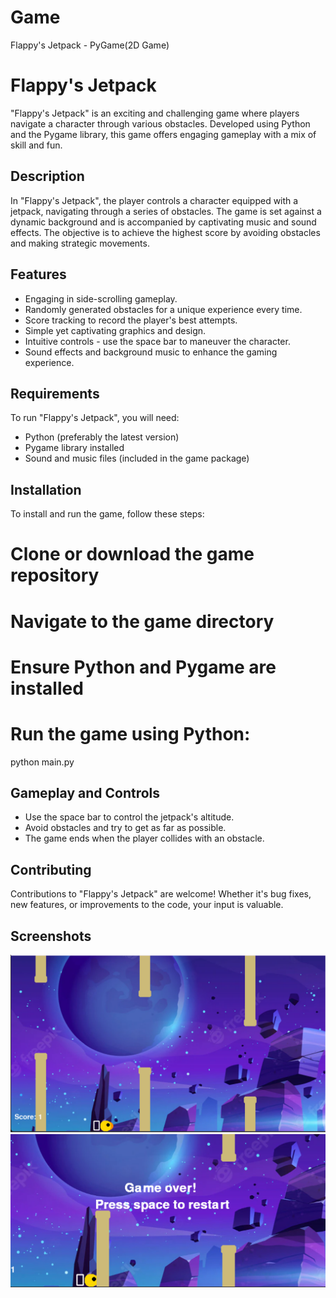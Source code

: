 # Game
Flappy's Jetpack - PyGame(2D Game)

# Flappy's Jetpack
"Flappy's Jetpack" is an exciting and challenging game where players navigate a character through various obstacles. Developed using Python and the Pygame library, this game offers engaging gameplay with a mix of skill and fun.

## Description
In "Flappy's Jetpack", the player controls a character equipped with a jetpack, navigating through a series of obstacles. The game is set against a dynamic background and is accompanied by captivating music and sound effects. The objective is to achieve the highest score by avoiding obstacles and making strategic movements.

## Features
- Engaging in side-scrolling gameplay.
- Randomly generated obstacles for a unique experience every time.
- Score tracking to record the player's best attempts.
- Simple yet captivating graphics and design.
- Intuitive controls - use the space bar to maneuver the character.
- Sound effects and background music to enhance the gaming experience.

## Requirements
To run "Flappy's Jetpack", you will need:
- Python (preferably the latest version)
- Pygame library installed
- Sound and music files (included in the game package)

## Installation
To install and run the game, follow these steps:
# Clone or download the game repository
# Navigate to the game directory
# Ensure Python and Pygame are installed
# Run the game using Python:
python main.py

## Gameplay and Controls
- Use the space bar to control the jetpack's altitude.
- Avoid obstacles and try to get as far as possible.
- The game ends when the player collides with an obstacle.

## Contributing
Contributions to "Flappy's Jetpack" are welcome! Whether it's bug fixes, new features, or improvements to the code, your input is valuable.

## Screenshots
![Alt text](image.png)
![Alt text](image-1.png)
